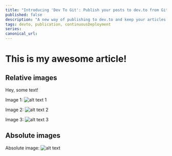 ```yaml
---
title: "Introducing 'Dev To Git': Publish your posts to dev.to from Github with continuous deployment"
published: false
description: "A new way of publishing to dev.to and keep your articles versioned"
tags: devto, publication, continuousDeployment
series:
canonical_url:
---
```


# This is my awesome article!

## Relative images

Hey, some text!

Image 1: ![alt text 1](./image-1.png 'Title image 1')

Image 2: ![alt text 2](./image-2.png 'Title image 2')

Image 3: ![alt text 3](./image-3.png)

## Absolute images

Absolute image: ![alt text](http://google.com/absolute-image.png)
